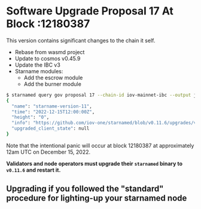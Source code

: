 # Software Upgrade Proposal 17 At Block :12180387 #

This version contains significant changes to the chain it self.
- Rebase from wasmd project
- Update to cosmos v0.45.9
- Update the IBC v3
- Starname modules:
  - Add the escrow module
  - Add the burner module

```sh
$ starnamed query gov proposal 17 --chain-id iov-mainnet-ibc --output json | jq .content.plan
{
  "name": "starname-version-11",
  "time": "2022-12-15T12:00:00Z",
  "height": "0",
  "info": "https://github.com/iov-one/starnamed/blob/v0.11.6/upgrades/v011/v011_binaries.json",
  "upgraded_client_state": null
}
```

Note that the intentional panic will occur at block 12180387 at approximately 12am UTC on December 15, 2022.

**Validators and node operators must upgrade their `starnamed` binary to `v0.11.6` and restart it.**

## Upgrading if you followed the "standard" procedure for lighting-up your starnamed node ##
